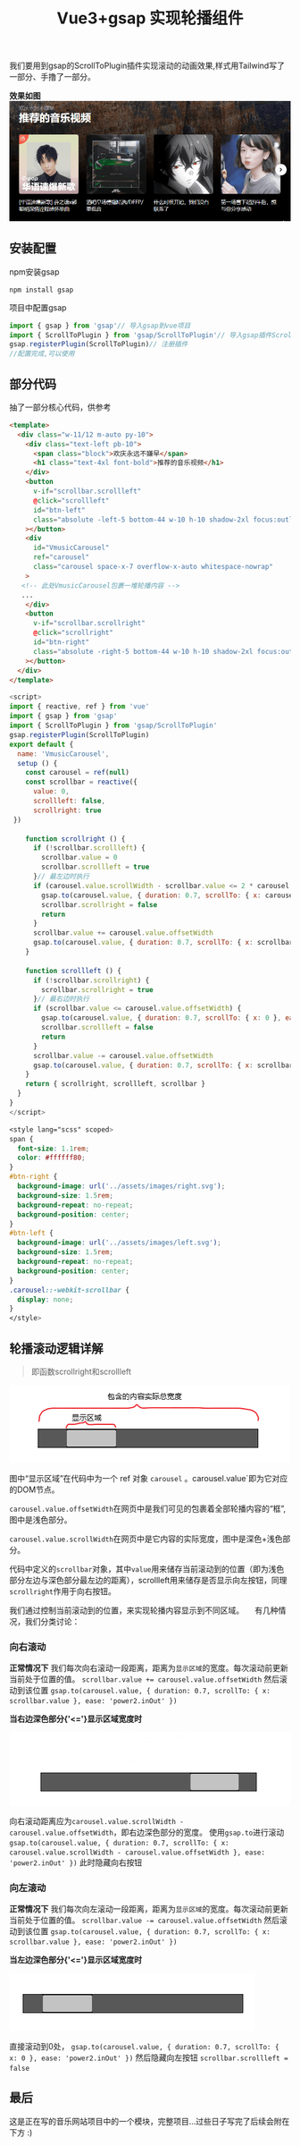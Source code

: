 ﻿---
slug: vue3-gsap-carousel
title: Vue3+gsap 实现轮播组件
authors: cxOrz
tags: [vue]
---

我们要用到gsap的ScrollToPlugin插件实现滚动的动画效果,样式用Tailwind写了一部分、手撸了一部分。

**效果如图**
![在这里插入图片描述](./20201201211740259.gif)

<!--truncate-->

## 安装配置

npm安装gsap

```shell
npm install gsap
```
项目中配置gsap
```javascript
import { gsap } from 'gsap'// 导入gsap到vue项目
import { ScrollToPlugin } from 'gsap/ScrollToPlugin'// 导入gsap插件ScrollToPlugin
gsap.registerPlugin(ScrollToPlugin)// 注册插件
//配置完成,可以使用
```
## 部分代码
抽了一部分核心代码，供参考
```html
<template>
  <div class="w-11/12 m-auto py-10">
    <div class="text-left pb-10">
      <span class="block">欢庆永远不嫌早</span>
      <h1 class="text-4xl font-bold">推荐的音乐视频</h1>
    </div>
    <button
      v-if="scrollbar.scrollleft"
      @click="scrollleft"
      id="btn-left"
      class="absolute -left-5 bottom-44 w-10 h-10 shadow-2xl focus:outline-none rounded-full bg-white"
    ></button>
    <div
      id="VmusicCarousel"
      ref="carousel"
      class="carousel space-x-7 overflow-x-auto whitespace-nowrap"
    >
   <!-- 此处VmusicCarousel包裹一堆轮播内容 -->
   ...
    </div>
    <button
      v-if="scrollbar.scrollright"
      @click="scrollright"
      id="btn-right"
      class="absolute -right-5 bottom-44 w-10 h-10 shadow-2xl focus:outline-none rounded-full bg-white"
    ></button>
  </div>
</template>
```

```javascript
<script>
import { reactive, ref } from 'vue'
import { gsap } from 'gsap'
import { ScrollToPlugin } from 'gsap/ScrollToPlugin'
gsap.registerPlugin(ScrollToPlugin)
export default {
  name: 'VmusicCarousel',
  setup () {
    const carousel = ref(null)
    const scrollbar = reactive({
      value: 0,
      scrollleft: false,
      scrollright: true
 })

    function scrollright () {
      if (!scrollbar.scrollleft) {
        scrollbar.value = 0
        scrollbar.scrollleft = true
      }// 最左边时执行
      if (carousel.value.scrollWidth - scrollbar.value <= 2 * carousel.value.offsetWidth) {
        gsap.to(carousel.value, { duration: 0.7, scrollTo: { x: carousel.value.scrollWidth - carousel.value.offsetWidth }, ease: 'power2.inOut' })
        scrollbar.scrollright = false
        return
      }
      scrollbar.value += carousel.value.offsetWidth
      gsap.to(carousel.value, { duration: 0.7, scrollTo: { x: scrollbar.value }, ease: 'power2.inOut' })
    }

    function scrollleft () {
      if (!scrollbar.scrollright) {
        scrollbar.scrollright = true
      }// 最右边时执行
      if (scrollbar.value <= carousel.value.offsetWidth) {
        gsap.to(carousel.value, { duration: 0.7, scrollTo: { x: 0 }, ease: 'power2.inOut' })
        scrollbar.scrollleft = false
        return
      }
      scrollbar.value -= carousel.value.offsetWidth
      gsap.to(carousel.value, { duration: 0.7, scrollTo: { x: scrollbar.value }, ease: 'power2.inOut' })
    }
    return { scrollright, scrollleft, scrollbar }
  }
}
</script>
```

```css
<style lang="scss" scoped>
span {
  font-size: 1.1rem;
  color: #ffffff80;
}
#btn-right {
  background-image: url('../assets/images/right.svg');
  background-size: 1.5rem;
  background-repeat: no-repeat;
  background-position: center;
}
#btn-left {
  background-image: url('../assets/images/left.svg');
  background-size: 1.5rem;
  background-repeat: no-repeat;
  background-position: center;
}
.carousel::-webkit-scrollbar {
  display: none;
}
</style>

```

## 轮播滚动逻辑详解
>即函数scrollright和scrollleft

![在这里插入图片描述](./20201201204841223.png)

图中“显示区域”在代码中为一个 ref 对象 `carousel` 。carousel.value`即为它对应的DOM节点。

`carousel.value.offsetWidth`在网页中是我们可见的包裹着全部轮播内容的“框”,图中是浅色部分。

`carousel.value.scrollWidth`在网页中是它内容的实际宽度，图中是深色+浅色部分。

代码中定义的`scrollbar`对象，其中`value`用来储存当前滚动到的位置（即为浅色部分左边与深色部分最左边的距离），scrollleft用来储存是否显示向左按钮，同理`scrollright`作用于向右按钮。

我们通过控制当前滚动到的位置，来实现轮播内容显示到不同区域。
&nbsp;
&nbsp;
有几种情况，我们分类讨论：
&nbsp;
### 向右滚动

**正常情况下**
我们每次向右滚动一段距离，距离为`显示区域`的宽度。每次滚动前更新当前处于位置的值。
`scrollbar.value += carousel.value.offsetWidth`
然后滚动到该位置
`gsap.to(carousel.value, { duration: 0.7, scrollTo: { x: scrollbar.value }, ease: 'power2.inOut' })`

**当右边深色部分{'<='}显示区域宽度时**

![在这里插入图片描述](./20201201214838896.png)

向右滚动距离应为`carousel.value.scrollWidth - carousel.value.offsetWidth`，即右边深色部分的宽度。
使用`gsap.to`进行滚动
`gsap.to(carousel.value, { duration: 0.7, scrollTo: { x: carousel.value.scrollWidth - carousel.value.offsetWidth }, ease: 'power2.inOut' })`
此时隐藏向右按钮
&nbsp;
&nbsp;
### 向左滚动

**正常情况下**
我们每次向左滚动一段距离，距离为`显示区域`的宽度。每次滚动前更新当前处于位置的值。
`scrollbar.value -= carousel.value.offsetWidth`
然后滚动到该位置
`gsap.to(carousel.value, { duration: 0.7, scrollTo: { x: scrollbar.value }, ease: 'power2.inOut' })`

**当左边深色部分{'<='}显示区域宽度时**

![在这里插入图片描述](./20201201214954847.png)

直接滚动到0处，
`gsap.to(carousel.value, { duration: 0.7, scrollTo: { x: 0 }, ease: 'power2.inOut' })`
然后隐藏向左按钮
`scrollbar.scrollleft = false`

## 最后
这是正在写的音乐网站项目中的一个模块，完整项目...过些日子写完了后续会附在下方 :)
